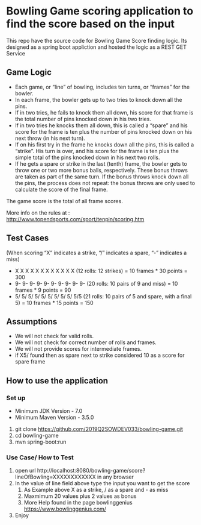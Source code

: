 ﻿# Bowling Game scoring application to find the score based on the input

This repo have the source code for Bowling Game Score finding logic. Its designed as a spring boot appliction and hosted the logic as a REST GET Service

## Game Logic

* Each game, or “line” of bowling, includes ten turns, or “frames” for the bowler.
* In each frame, the bowler gets up to two tries to knock down all the pins.
* If in two tries, he fails to knock them all down, his score for that frame is the total number of pins knocked down in his two tries.
* If in two tries he knocks them all down, this is called a “spare” and his score for the frame is ten plus the number of pins knocked down on his next throw (in his next turn).
* If on his first try in the frame he knocks down all the pins, this is called a “strike”. His turn is over, and his score for the frame is ten plus the simple total of the pins knocked down in his next two rolls.
* If he gets a spare or strike in the last (tenth) frame, the bowler gets to throw one or two more bonus balls, respectively. These bonus throws are taken as part of the same turn. If the bonus throws knock down all the pins, the process does not repeat: the bonus throws are only used to calculate the score of the final frame.

The game score is the total of all frame scores.

More info on the rules at : http://www.topendsports.com/sport/tenpin/scoring.htm

## Test Cases

(When scoring “X” indicates a strike, “/” indicates a spare, “-” indicates a miss)

 * X X X X X X X X X X X X (12 rolls: 12 strikes) = 10 frames * 30 points = 300
 * 9- 9- 9- 9- 9- 9- 9- 9- 9- 9- (20 rolls: 10 pairs of 9 and miss) = 10 frames * 9 points = 90
 * 5/ 5/ 5/ 5/ 5/ 5/ 5/ 5/ 5/ 5/5 (21 rolls: 10 pairs of 5 and spare, with a final 5) = 10 frames * 15 points = 150

## Assumptions

* We will not check for valid rolls.
* We will not check for correct number of rolls and frames.
* We will not provide scores for intermediate frames.
* if X5/ found then as spare next to strike considered 10 as a score for spare frame

## How to use the application

### Set up

* Minimum JDK Version - 7.0
* Minimum Maven Version - 3.5.0

1. git clone https://github.com/2019Q2SOWDEV033/bowling-game.git
2. cd bowling-game
3. mvn spring-boot:run

### Use Case/ How to Test

1. open url http://localhost:8080/bowling-game/score?lineOfBowling=XXXXXXXXXXXX in any browser
2. In the value of line field above type the input you want to get the score 
    1. As Example above X as a strike, / as a spare and - as miss
    2. Maxmimum 20 values plus 2 values as bonus
    3. More Help found in the page bowlinggenius https://www.bowlinggenius.com/
3. Enjoy


